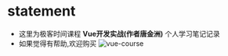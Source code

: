 # statement
- 这里为极客时间课程 **Vue开发实战(作者唐金洲)** 个人学习笔记记录
- 如果觉得有帮助,欢迎购买
  ![vue-course](https://raw.githubusercontent.com/luobosiji/blog/master/resources/Vue-src.jpeg)